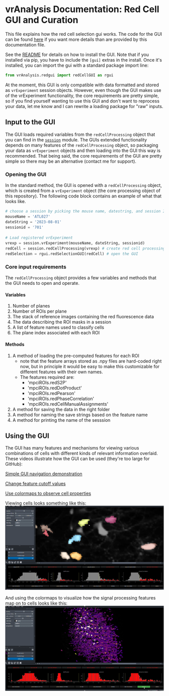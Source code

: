 # vrAnalysis Documentation: Red Cell GUI and Curation

This file explains how the red cell selection gui works. The code for the GUI
can be found [here](../vrAnalysis/redgui/redCellGUI.py) if you want more 
details than are provided by this documentation file.

See the [README](..) for details on how to install the GUI. Note that if you 
installed via pip, you have to include the `[gui]` extras in the install. Once
it's installed, you can import the gui with a standard package import line:
```python
from vrAnalysis.redgui import redCellGUI as rgui
```

At the moment, this GUI is only compatible with data formatted and stored as
`vrExperiment` session objects. However, even though the GUI makes use of the
vrExperiment functionality, the core requirements are pretty simple, so if you
find yourself wanting to use this GUI and don't want to reprocess your data, 
let me know and I can rewrite a loading package for "raw" inputs. 

## Input to the GUI
The GUI loads required variables from the `redCellProcessing` object that you
can find in the [`session`](../vrAnalysis/session.py) module. The GUIs 
extended functionality depends on many features of the `redCellProcessing` 
object, so packaging your data as `vrExperiment` objects and then loading into
the GUI this way is recommended. That being said, the core requirements of the
GUI are pretty simple so there may be an alternative (contact me for support).

### Opening the GUI
In the standard method, the GUI is opened with a `redCellProcessing` object, 
which is created from a `vrExperiment` object (the core processing object of
this repository). The following code block contains an example of what that 
looks like.
```python
# choose a session by picking the mouse name, datestring, and session ID.
mouseName = 'ATL027'
dateString = '2023-08-01'
sessionid = '701'

# Load registered vrExperiment
vrexp = session.vrExperiment(mouseName, dateString, sessionid)
redCell = session.redCellProcessing(vrexp) # create red cell processing object
redSelection = rgui.redSelectionGUI(redCell) # open the GUI
```

### Core input requirements
The `redCellProcessing` object provides a few variables and methods that the 
GUI needs to open and operate. 

#### Variables
1. Number of planes
2. Number of ROIs per plane
3. The stack of reference images containing the red fluorescence data
4. The data describing the ROI masks in a session
5. A list of feature names used to classify cells
6. The plane index associated with each ROI

#### Methods
1. A method of loading the pre-computed features for each ROI
   - note that the feature arrays stored as .npy files are hard-coded right
     now, but in principle it would be easy to make this customizable for
     different features with their own names.
   - The features required are:
     - 'mpciROIs.redS2P'
     - 'mpciROIs.redDotProduct'
     - 'mpciROIs.redPearson'
     - 'mpciROIs.redPhaseCorrelation'
     - 'mpciROIs.redCellManualAssignments'
2. A method for saving the data in the right folder
3. A method for naming the save strings based on the feature name
4. A method for printing the name of the sesssion

## Using the GUI
The GUI has many features and mechanisms for viewing various combinations of
cells with different kinds of relevant information overlaid. These videos 
illustrate how the GUI can be used (they're too large for GitHub):

[Simple GUI navigation demonstration](media/viewing_cells.mp4)

[Change feature cutoff values](media/cutoff_values.mp4)

[Use colormaps to observe cell properties](media/feature_as_colormap.mp4)
   
Viewing cells looks something like this:
![basic cell view](media/close_up.png)

And using the colormaps to visualize how the signal processing features map on 
to cells looks like this:
![feature maps](media/feature_values.png)






